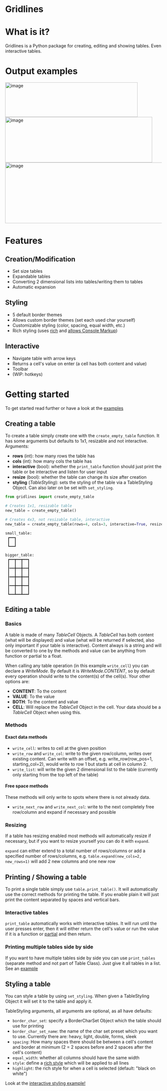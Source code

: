 # Gridlines
# What is it?
Gridlines is a Python package for creating, editing and showing tables.
Even interactive tables.

# Output examples
<img width="426" height="111" alt="image" src="https://github.com/user-attachments/assets/01774eea-f6d5-4345-b062-12135b09aab8" />
<img width="473" height="146" alt="image" src="https://github.com/user-attachments/assets/fa986f66-1dfb-4591-833b-ea2e0ab6bad4" />
<img width="797" height="195" alt="image" src="https://github.com/user-attachments/assets/aa41ccdf-e43b-4771-aa47-ddf30335fe68" />

# Features
## Creation/Modification
- Set size tables
- Expandable tables
- Converting 2 dimensional lists into tables/writing them to tables
- Automatic expansion

## Styling
- 5 default border themes
- Allows custom border themes (set each used char yourself)
- Customizable styling (color, spacing, equal width, etc.)
- Rich styling (uses [rich](https://github.com/Textualize/rich) and [allows Console Markup](https://rich.readthedocs.io/en/stable/markup.html))

## Interactive
- Navigate table with arrow keys
- Returns a cell's value on enter (a cell has both content and value)
- Toolbar
- (WIP: hotkeys)

# Getting started
To get started read further or have a look at the [examples](/examples/)

## Creating a table
To create a table simply create one with the `create_empty_table` function. It has some arguments but defaults to 1x1, resizable and not interactive. 
Arguments:
- **rows** (int): how many rows the table has
- **cols** (int): how many cols the table has
- **interactive** (bool): whether the `print_table` function should just print the table or be interactive and listen for user input
- **resize** (bool): whether the table can change its size after creation
- **styling** (*TableStyling*): sets the styling of the table via a TableStyling Object. Can also later on be set with `set_styling`.
```python
from gridlines import create_empty_table

# Creates 1x1, resizable table
new_table = create_empty_table()

# Creates 4x3, not resizable table, interactive
new_table = create_empty_table(rows=4, cols=3, interactive=True, resize=False)
```
```
small_table:
 ┏━━┓
 ┃  ┃
 ┗━━┛

bigger_table:
 ┏━━┳━━┳━━┓
 ┃  ┃  ┃  ┃
 ┠━━╋━━╋━━┫
 ┃  ┃  ┃  ┃
 ┠━━╋━━╋━━┫
 ┃  ┃  ┃  ┃
 ┠━━╋━━╋━━┫
 ┃  ┃  ┃  ┃
 ┗━━┻━━┻━━┛
```

## Editing a table
### Basics
A table is made of many *TableCell* Objects. A *TableCell* has both content (what will be displayed) and value (what will be returned if selected, also only important if your table is interactive). Content always is a string and will be converted to one by the methods and value can be anything from function or partial to a float.

When calling any table operation (in this example `write_cell`) you can declare a *WriteMode*. By default it is *WriteMode.CONTENT*, so by default every operation should write to the content(s) of the cell(s). Your other options are:
- **CONTENT**: To the content
- **VALUE**: To the value
- **BOTH**: To the content and value
- **CELL**: Will replace the *TableCell* Object in the cell. Your data should be a *TableCell* Object when using this.

### Methods
#### Exact data methods
- `write_cell`: writes to cell at the given position
- `write_row` and `write_col`: write to the given row/column, writes over existing content. Can write with an offset, e.g. write_row(row_pos=1, starting_col=2), would write to row 1 but starts at cell in column 2.
- `write_list`: will write the given 2 dimensional list to the table (currently only starting from the top left of the table)

#### Free space methods
These methods will only write to spots where there is not already data.
- `write_next_row` and `write_next_col`: write to the next completely free row/column and expand if necessary and possible

### Resizing
If a table has resizing enabled most methods will automatically resize if necessary, but if you want to resize yourself you can do it with `expand`.

`expand` can either extend to a total number of rows/columns or add a specified number of rows/columns, e.g. `table.expand(new_cols=2, new_rows=1)` will add 2 new columns and one new row


## Printing / Showing a table
To print a single table simply use `table.print_table()`. It will automatically use the correct methods for printing the table. If you enable plain it will just print the content separated by spaces and vertical bars.

### Interactive tables
`print_table` automatically works with interactive tables. It will run until the user presses enter, then it will either return the cell's value or run the value if it is a function or [partial](https://docs.python.org/3/library/functools.html#functools.partial) and then return.

### Printing multiple tables side by side
If you want to have multiple tables side by side you can use `print_tables` (separate method and not part of Table Class). Just give it all tables in a list. 
See an [example](examples/printing/print_tables_ex.py)

## Styling a table
You can style a table by using `set_styling`. When given a TableStyling Object it will set it to the table and apply it.

TableStyling arguments, all arguments are optional, as all have defaults:
- `border_char_set`: specify a BorderCharSet Object which the table should use for printing
- `border_char_set_name`: the name of the char set preset which you want to use. Currently there are: heavy, light, double, forms, sleek
- `spacing`: How many spaces there should be between a cell's content and border at minimum (2 = 2 spaces before and 2 spaces after the cell's content)
- `equal_width`: whether all columns should have the same width
- `style`: define a [rich style](https://rich.readthedocs.io/en/latest/style.html) which will be applied to all lines
- `highlight`: the rich style for when a cell is selected (default: "black on white")

Look at the [interactive styling example!](examples/styling/interactive_style.py)
